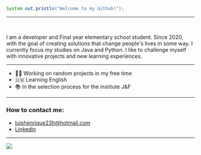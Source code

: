 ```java
System.out.println("Welcome to my Github!");
```
---
</br>

  I am a developer and Final year elementary school student. Since 2020, with the goal of creating solutions that change people's lives in some way. I currently focus my studies on Java and Python.
I like to challenge myself with innovative projects and new learning experiences.

---

- 👨‍💻 Working on random projects in my free time
- 🇺🇲 Learning English
- 📚 In the selection process for the institute J&F

---

<h3>How to contact me: </h3>

-  luishenrique23h@hotmail.com
-  <a href="https://www.linkedin.com/in/luismede/">Linkedin</a>

---

<a href="https://github.com/luismede"><img src="https://skillicons.dev/icons?i=python,java,mysql,firebase,docker,sqlite,html,css"></a>




